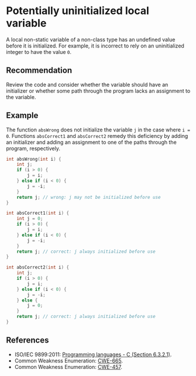# Potentially uninitialized local variable
A local non-static variable of a non-class type has an undefined value before it is initialized. For example, it is incorrect to rely on an uninitialized integer to have the value `0`.


## Recommendation
Review the code and consider whether the variable should have an initializer or whether some path through the program lacks an assignment to the variable.


## Example
The function `absWrong` does not initialize the variable `j` in the case where `i = 0`. Functions `absCorrect1` and `absCorrect2` remedy this deficiency by adding an initializer and adding an assignment to one of the paths through the program, respectively.


```cpp
int absWrong(int i) {
	int j;
	if (i > 0) {
		j = i;
	} else if (i < 0) {
		j = -i;
	}
	return j; // wrong: j may not be initialized before use
}

int absCorrect1(int i) {
	int j = 0;
	if (i > 0) {
		j = i;
	} else if (i < 0) {
		j = -i;
	}
	return j; // correct: j always initialized before use
}

int absCorrect2(int i) {
	int j;
	if (i > 0) {
		j = i;
	} else if (i < 0) {
		j = -i;
	} else {
		j = 0;
	}
	return j; // correct: j always initialized before use
}
```

## References
* ISO/IEC 9899:2011: [Programming languages - C (Section 6.3.2.1)](https://www.iso.org/standard/57853.html).
* Common Weakness Enumeration: [CWE-665](https://cwe.mitre.org/data/definitions/665.html).
* Common Weakness Enumeration: [CWE-457](https://cwe.mitre.org/data/definitions/457.html).
